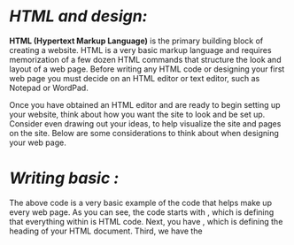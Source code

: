 # *HTML and design:*

**HTML (Hypertext Markup Language)** is the primary building block of creating a 
website. HTML is a very basic markup language and requires memorization of a 
few dozen HTML commands that structure the look and layout of a web page. Before 
writing any HTML code or designing your first web page
 you must decide on an HTML editor or text editor, such as Notepad or WordPad.

Once you have obtained an HTML editor and are ready to begin setting up your 
website, think about how you want the site to look and be set up.
 Consider even drawing out your ideas, to help visualize the site 
 and pages on the site. Below are some considerations to think about
  when designing your web page.

  # *Writing basic :*
The above code is a  very basic example of the code that helps make up every web page.
 As you can see, the code starts with <html>, which is defining that everything within <html> is HTML code.
      Next, you have <head>, which is defining the heading of your HTML document. Third, we have the <title> section
           within <head>, which defines the web page title that is displayed at the top of the Internet browser window. 
               Finally, the <body> section contains what is shown on the web page.

Below is additional code that can be placed in the <body> section of the code
    
    to help familiarize you with some of the most commonly used HTML commands.

     *WireFrames*:

     A wireframe is a simple sketch of the key information that needs to go on each page of a
site. It shows the hierarchy of the information and how much space it might require.

# Html5 Layout:

  HTML5 introduces a new set of elements that allow you to divide up the
parts of a page. The names of these elements indicate the kind of content
you will find in them. They are still subject to change, but that has not
stopped many web page authors using them already

![](https://www.mrc-productivity.com/forum/images/semantics.jpg)


    
   

   